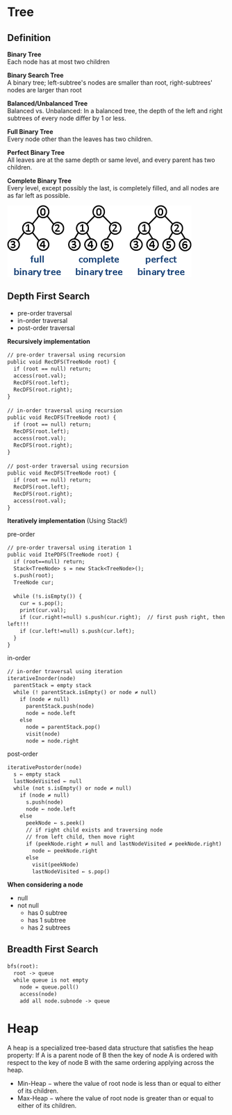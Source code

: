 # Tree #

## Definition ##

**Binary Tree**
<br/>
Each node has at most two children

**Binary Search Tree**
<br/>
A binary tree; left-subtree's nodes are smaller than root, right-subtrees' nodes are larger than root

**Balanced/Unbalanced Tree**
<br/>
Balanced vs. Unbalanced: In a balanced tree, the depth of the left and right subtrees of every node differ by 1 or less.

**Full Binary Tree**
<br/>
Every node other than the leaves has two children.

**Perfect Binary Tree**
<br/>
All leaves are at the same depth or same level, and every parent has two children.

**Complete Binary Tree**
<br/>
Every level, except possibly the last, is completely filled, and all nodes are as far left as possible.

![binary tree](/img/binary-tree.png)

## Depth First Search ##
* pre-order traversal
* in-order traversal
* post-order traversal

**Recursively implementation**
```
// pre-order traversal using recursion
public void RecDFS(TreeNode root) {
  if (root == null) return;
  access(root.val);
  RecDFS(root.left);
  RecDFS(root.right);
}

// in-order traversal using recursion
public void RecDFS(TreeNode root) {
  if (root == null) return;
  RecDFS(root.left);
  access(root.val);
  RecDFS(root.right);
}

// post-order traversal using recursion
public void RecDFS(TreeNode root) {
  if (root == null) return;
  RecDFS(root.left);
  RecDFS(root.right);
  access(root.val);
}
```
**Iteratively implementation**
(Using Stack!)

pre-order
```
// pre-order traversal using iteration 1
public void ItePDFS(TreeNode root) {
  if (root==null) return;
  Stack<TreeNode> s = new Stack<TreeNode>();
  s.push(root);
  TreeNode cur;

  while (!s.isEmpty()) {
    cur = s.pop();
    print(cur.val);
    if (cur.right!=null) s.push(cur.right);  // first push right, then left!!!
    if (cur.left!=null) s.push(cur.left);
  }
}
```

in-order
```
// in-order traversal using iteration
iterativeInorder(node)
  parentStack = empty stack
  while (! parentStack.isEmpty() or node ≠ null)
    if (node ≠ null)
      parentStack.push(node)
      node = node.left
    else
      node = parentStack.pop()
      visit(node)
      node = node.right
```

post-order
```
iterativePostorder(node)
  s ← empty stack
  lastNodeVisited ← null
  while (not s.isEmpty() or node ≠ null)
    if (node ≠ null)
      s.push(node)
      node ← node.left
    else
      peekNode ← s.peek()
      // if right child exists and traversing node
      // from left child, then move right
      if (peekNode.right ≠ null and lastNodeVisited ≠ peekNode.right)
        node ← peekNode.right
      else
        visit(peekNode)
        lastNodeVisited ← s.pop()
```

**When considering a node**
* null
* not null
	* has 0 subtree
	* has 1 subtree
	* has 2 subtrees

## Breadth First Search ##

```
bfs(root):
  root -> queue
  while queue is not empty
    node = queue.poll()
    access(node)
    add all node.subnode -> queue
```

# Heap #

A heap is a specialized tree-based data structure that satisfies the heap property: If A is a parent node of B then the key of node A is ordered with respect to the key of node B with the same ordering applying across the heap.

- Min-Heap − where the value of root node is less than or equal to either of its children.
- Max-Heap − where the value of root node is greater than or equal to either of its children.
